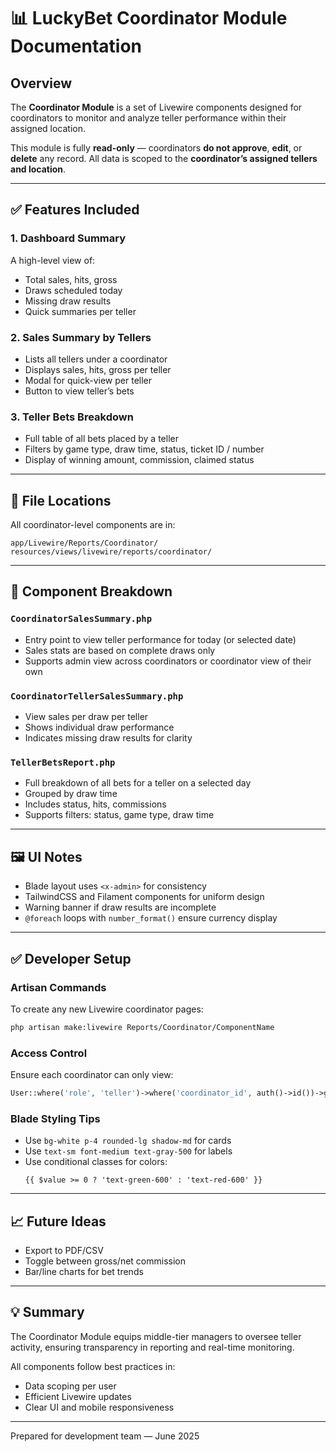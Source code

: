 
# 📊 LuckyBet Coordinator Module Documentation

## Overview

The **Coordinator Module** is a set of Livewire components designed for coordinators to monitor and analyze teller performance within their assigned location.

This module is fully **read-only** — coordinators **do not approve**, **edit**, or **delete** any record. All data is scoped to the **coordinator’s assigned tellers and location**.

---

## ✅ Features Included

### 1. Dashboard Summary
A high-level view of:
- Total sales, hits, gross
- Draws scheduled today
- Missing draw results
- Quick summaries per teller

### 2. Sales Summary by Tellers
- Lists all tellers under a coordinator
- Displays sales, hits, gross per teller
- Modal for quick-view per teller
- Button to view teller’s bets

### 3. Teller Bets Breakdown
- Full table of all bets placed by a teller
- Filters by game type, draw time, status, ticket ID / number
- Display of winning amount, commission, claimed status

---

## 📁 File Locations

All coordinator-level components are in:

```
app/Livewire/Reports/Coordinator/
resources/views/livewire/reports/coordinator/
```

---

## 📌 Component Breakdown

### `CoordinatorSalesSummary.php`
- Entry point to view teller performance for today (or selected date)
- Sales stats are based on complete draws only
- Supports admin view across coordinators or coordinator view of their own

### `CoordinatorTellerSalesSummary.php`
- View sales per draw per teller
- Shows individual draw performance
- Indicates missing draw results for clarity

### `TellerBetsReport.php`
- Full breakdown of all bets for a teller on a selected day
- Grouped by draw time
- Includes status, hits, commissions
- Supports filters: status, game type, draw time

---

## 🖼 UI Notes

- Blade layout uses `<x-admin>` for consistency
- TailwindCSS and Filament components for uniform design
- Warning banner if draw results are incomplete
- `@foreach` loops with `number_format()` ensure currency display

---

## ✅ Developer Setup

### Artisan Commands

To create any new Livewire coordinator pages:
```bash
php artisan make:livewire Reports/Coordinator/ComponentName
```

### Access Control
Ensure each coordinator can only view:
```php
User::where('role', 'teller')->where('coordinator_id', auth()->id())->get();
```

### Blade Styling Tips
- Use `bg-white p-4 rounded-lg shadow-md` for cards
- Use `text-sm font-medium text-gray-500` for labels
- Use conditional classes for colors:
  ```blade
  {{ $value >= 0 ? 'text-green-600' : 'text-red-600' }}
  ```

---

## 📈 Future Ideas

- Export to PDF/CSV
- Toggle between gross/net commission
- Bar/line charts for bet trends

---

## 💡 Summary

The Coordinator Module equips middle-tier managers to oversee teller activity, ensuring transparency in reporting and real-time monitoring.

All components follow best practices in:
- Data scoping per user
- Efficient Livewire updates
- Clear UI and mobile responsiveness

---

Prepared for development team — June 2025
